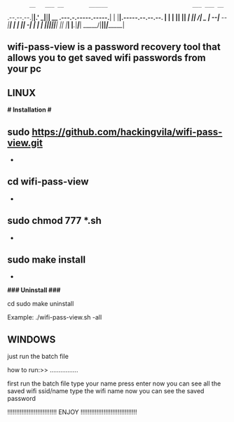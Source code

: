            __   ___ __        ______                           ___ ___ __                 
.--.--.--.|__|.'  _|__|______|   __ \.---.-.-----.-----.______|   |   |__|.-----.--.--.--.
|  |  |  ||  ||   _|  |______|    __/|  _  |__ --|__ --|______|   |   |  ||  -__|  |  |  |
|________||__||__| |__|      |___|   |___._|_____|_____|       \_____/|__||_____|________|


## wifi-pass-view is a password recovery tool that allows you to get saved wifi passwords from your pc




## LINUX


**# Installation #**

## sudo https://github.com/hackingvila/wifi-pass-view.git
*
## cd wifi-pass-view
*
## sudo chmod 777 *.sh
*
## sudo make install
*
**###  Uninstall  ###**

 cd <git clone location>
 sudo make uninstall


Example: ./wifi-pass-view.sh -all

## WINDOWS

just run the batch file

how to run:>>
................

 first run the batch file
 type your name
 press enter
 now you can see all the saved wifi ssid/name
 type the wifi name now you can see the saved password



!!!!!!!!!!!!!!!!!!!!!!!!!!!!   ENJOY   !!!!!!!!!!!!!!!!!!!!!!!!!!!!!!!!
